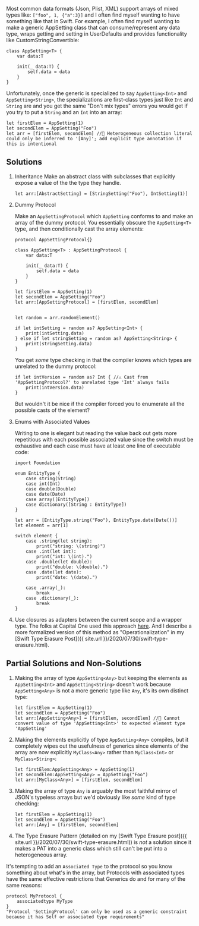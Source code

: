 
Most common data formats (Json, Plist, XML) support arrays of mixed types like: `["foo", 1, {"a":3}]` and I often find myself wanting to have something like that in Swift. For example, I often find myself wanting to make a generic AppSetting class that can consume/represent any data type, wraps getting and setting in UserDefaults and provides functionality like CustomStringConvertible:

```
class AppSetting<T> {
    var data:T
    
    init(_ data:T) {
        self.data = data
    }
}
```

Unfortunately, once the generic is specialized to say  `AppSetting<Int>` and `AppSetting<String>`, the specializations are first-class types just like `Int` and `String` are and you get the same "Don't mix types" errors you would get if you try to put a `String` and an `Int` into an array:

```
let firstElem = AppSetting(1)
let secondElem = AppSetting("Foo")
let arr = [firstElem, secondElem] //🛑 Heterogeneous collection literal could only be inferred to '[Any]'; add explicit type annotation if this is intentional
```



## Solutions

1. Inheritance 
    Make an abstract class with subclasses that explicitly expose a value of the the type they handle. 

    ```
    let arr:[AbstractSetting] = [StringSetting("Foo"), IntSetting(1)]
    ```

2. Dummy Protocol 
    
    Make an `AppSettingProtocol` which `AppSetting` conforms to and make an array of the dummy protocol. You essentially obscure the `AppSetting<T>` type, and then conditionally cast the array elements: 
    
    ```
    protocol AppSettingProtocol{}

    class AppSetting<T> : AppSettingProtocol {
        var data:T
        
        init(_ data:T) {
            self.data = data
        }
    }
     
    let firstElem = AppSetting(1)
    let secondElem = AppSetting("Foo")
    let arr:[AppSettingProtocol] = [firstElem, secondElem]
    

    let random = arr.randomElement()

    if let intSetting = random as? AppSetting<Int> {
        print(intSetting.data)
    } else if let stringSetting = random as? AppSetting<String> {
        print(stringSetting.data)
    }
    ```
    
    You get *some* type checking in that the compiler knows which types are unrelated to the dummy protocol:
    ```
    if let intVersion = random as? Int { //⚠️ Cast from 'AppSettingProtocol?' to unrelated type 'Int' always fails
        print(intVersion.data)
    }
    ```
    
    But wouldn't it be nice if the compiler forced you to enumerate all the possible casts of the element?


4. Enums with Associated Values

    Writing to one is elegant but reading the value back out gets more repetitious with each possible associated value since the switch must be exhaustive and each case must have at least one line of executable code: 

    ```
    import Foundation

    enum EntityType {
        case string(String)
        case int(Int)
        case double(Double)
        case date(Date)
        case array([EntityType])
        case dictionary([String : EntityType])
    }

    let arr = [EntityType.string("Foo"), EntityType.date(Date())]
    let element = arr[1]

    switch element {
        case .string(let string):
            print("string: \(string)")
        case .int(let int):
            print("int: \(int).")
        case .double(let double):
            print("double: \(double).")
        case .date(let date):
            print("date: \(date).")
            
        case .array(_):
            break
        case .dictionary(_):
            break
    }    
    ``` 

5. Use closures as adapters between the current scope and a wrapper type. The folks at Capital One used this approach [here](https://medium.com/capital-one-tech/an-alternative-to-type-erasure-for-generic-protocols-a9a48e96618a). And I describe a more formalized version of this method as "Operationalization" in my [Swift Type Erasure Post]({{ site.url }}/2020/07/30/swift-type-erasure.html).  

## Partial Solutions and Non-Solutions

1. Making the array of type  `AppSetting<Any>` but keeping the elements as `AppSetting<Int>` and `AppSetting<String>` doesn't work because  `AppSetting<Any>` is not a more generic type like `Any`, it's its own distinct type:

    ```
    let firstElem = AppSetting(1)
    let secondElem = AppSetting("Foo")
    let arr:[AppSetting<Any>] = [firstElem, secondElem] //🛑 Cannot convert value of type 'AppSetting<Int>' to expected element type 'AppSetting'
    ```

2. Making the elements explicitly of type `AppSetting<Any>` compiles, but it completely wipes out the usefulness of generics since elements of the array are now explicitly `MyClass<Any>` rather than `MyClass<Int>` or `MyClass<String>`:
    ```
    let firstElem:AppSetting<Any> = AppSetting(1)
    let secondElem:AppSetting<Any> = AppSetting("Foo")
    let arr:[MyClass<Any>] = [firstElem, secondElem]
    ```

3. Making the array of type  `Any` is arguably the most faithful mirror of JSON's typeless arrays but we'd obviously like *some* kind of type checking:   
    ```
    let firstElem = AppSetting(1)
    let secondElem = AppSetting("Foo")
    let arr:[Any] = [firstElem, secondElem]
    ```
    
4. The Type Erasure Pattern (detailed on my [Swift Type Erasure post]({{ site.url }}/2020/07/30/swift-type-erasure.html)) is *not* a solution since it makes a PAT into a generic class which still can't be put into a heterogeneous array.

It's tempting to add an `Associated Type` to the protocol so you know something about what's in the array, but Protocols with associated types have the same effective restrictions that Generics do and for many of the same reasons: 

```
protocol MyProtocol {
    associatedtype MyType    
}
"Protocol 'SettingProtocol' can only be used as a generic constraint because it has Self or associated type requirements"
```
